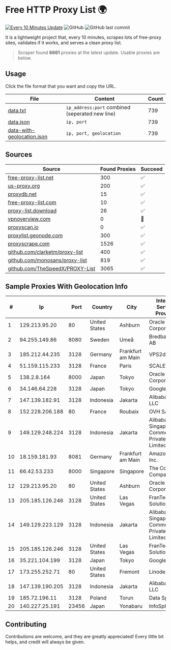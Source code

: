 
# Free HTTP Proxy List 🌍

[![Every 10 Minutes Update](https://github.com/mertguvencli/http-proxy-list/actions/workflows/main.yml/badge.svg?branch=main)](https://github.com/mertguvencli/http-proxy-list/actions/workflows/main.yml)
![GitHub](https://img.shields.io/github/license/mertguvencli/http-proxy-list)
![GitHub last commit](https://img.shields.io/github/last-commit/mertguvencli/http-proxy-list)

It is a lightweight project that, every 10 minutes, scrapes lots of free-proxy sites, validates if it works, and serves a clean proxy list.


> Scraper found **6661** proxies at the latest update. Usable proxies are below.

## Usage

Click the file format that you want and copy the URL.


|File|Content|Count|
|----|-------|-----|
|[data.txt](https://raw.githubusercontent.com/mertguvencli/http-proxy-list/main/proxy-list/data.txt)|`ip_address:port` combined (seperated new line)|739|
|[data.json](https://raw.githubusercontent.com/mertguvencli/http-proxy-list/main/proxy-list/data.json)|`ip, port`|739|
|[data-with-geolocation.json](https://raw.githubusercontent.com/mertguvencli/http-proxy-list/main/proxy-list/data-with-geolocation.json)|`ip, port, geolocation`|739|

## Sources

|Source|Found Proxies|Succeed|
|------|-------------|-------|
|[free-proxy-list.net](https://free-proxy-list.net)|300|✅|
|[us-proxy.org](https://www.us-proxy.org)|200|✅|
|[proxydb.net](http://proxydb.net)|15|✅|
|[free-proxy-list.com](https://free-proxy-list.com/?page=&port=&type%5B%5D=http&type%5B%5D=https&up_time=0&search=Search)|10|✅|
|[proxy-list.download](https://www.proxy-list.download/HTTP)|26|✅|
|[vpnoverview.com](https://vpnoverview.com/privacy/anonymous-browsing/free-proxy-servers)|0|🚫|
|[proxyscan.io](https://www.proxyscan.io)|0|✅|
|[proxylist.geonode.com](https://proxylist.geonode.com/api/proxy-list?limit=300&page=1&sort_by=lastChecked&sort_type=desc&protocols=http,https)|300|✅|
|[proxyscrape.com](https://api.proxyscrape.com/v2/?request=displayproxies&protocol=http&timeout=10000&country=all&ssl=all&anonymity=all)|1526|✅|
|[github.com/clarketm/proxy-list](https://raw.githubusercontent.com/clarketm/proxy-list/master/proxy-list-raw.txt)|400|✅|
|[github.com/monosans/proxy-list](https://raw.githubusercontent.com/monosans/proxy-list/main/proxies/http.txt)|819|✅|
|[github.com/TheSpeedX/PROXY-List](https://raw.githubusercontent.com/TheSpeedX/PROXY-List/master/http.txt)|3065|✅|


## Sample Proxies With Geolocation Info

|#|Ip|Port|Country|City|Internet Service Provider|
|-|--|----|-------|----|-------------------------|
|1|129.213.95.20|80|United States|Ashburn|Oracle Corporation|
|2|94.255.149.86|8080|Sweden|Umeå|Bredband2 AB|
|3|185.212.44.235|3128|Germany|Frankfurt am Main|VPS2day.com|
|4|51.159.115.233|3128|France|Paris|SCALEWAY|
|5|138.2.8.164|8000|Japan|Tokyo|Oracle Corporation|
|6|34.146.64.228|3128|Japan|Tokyo|Google LLC|
|7|147.139.182.91|3128|Indonesia|Jakarta|Alibaba.com LLC|
|8|152.228.206.188|80|France|Roubaix|OVH SAS|
|9|149.129.248.224|3128|Indonesia|Jakarta|Alibaba.com Singapore E-Commerce Private Limited|
|10|18.159.181.93|8081|Germany|Frankfurt am Main|Amazon.com, Inc.|
|11|66.42.53.233|8000|Singapore|Singapore|The Constant Company|
|12|129.213.95.20|80|United States|Ashburn|Oracle Corporation|
|13|205.185.126.246|3128|United States|Las Vegas|FranTech Solutions|
|14|149.129.223.129|3128|Indonesia|Jakarta|Alibaba.com Singapore E-Commerce Private Limited|
|15|205.185.126.246|3128|United States|Las Vegas|FranTech Solutions|
|16|35.221.104.199|3128|Japan|Tokyo|Google LLC|
|17|173.255.252.71|80|United States|Fremont|Linode, LLC|
|18|147.139.190.205|3128|Indonesia|Jakarta|Alibaba.com LLC|
|19|185.72.196.11|3128|Poland|Torun|Data Space|
|20|140.227.25.191|23456|Japan|Yonabaru|InfoSphere|



## Contributing

Contributions are welcome, and they are greatly appreciated! Every
little bit helps, and credit will always be given.

